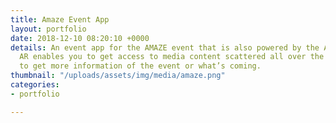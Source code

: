```yaml
---
title: Amaze Event App
layout: portfolio
date: 2018-12-10 08:20:10 +0000
details: An event app for the AMAZE event that is also powered by the AR technology.
  AR enables you to get access to media content scattered all over the event floor
  to get more information of the event or what’s coming.
thumbnail: "/uploads/assets/img/media/amaze.png"
categories:
- portfolio

---
```

